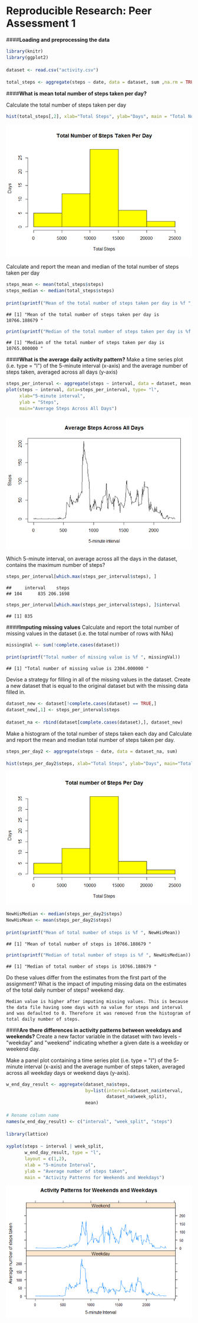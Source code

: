 # Reproducible Research: Peer Assessment 1
####**Loading and preprocessing the data**


```r
library(knitr)
library(ggplot2)

dataset <- read.csv("activity.csv")

total_steps <- aggregate(steps ~ date, data = dataset, sum ,na.rm = TRUE)
```

####**What is mean total number of steps taken per day?**

Calculate the total number of steps taken per day

```r
hist(total_steps[,2], xlab="Total Steps", ylab="Days", main = "Total Number of Steps Taken Per Day" ,col="yellow " )
```

![](PA1_template_files/figure-html/unnamed-chunk-2-1.png) 

Calculate and report the mean and median of the total number of steps taken per day

```r
steps_mean <- mean(total_steps$steps)
steps_median <- median(total_steps$steps)

print(sprintf("Mean of the total number of steps taken per day is %f ", steps_mean))
```

```
## [1] "Mean of the total number of steps taken per day is 10766.188679 "
```

```r
print(sprintf("Median of the total number of steps taken per day is %f ", steps_median))
```

```
## [1] "Median of the total number of steps taken per day is 10765.000000 "
```

####**What is the average daily activity pattern?**
Make a time series plot (i.e. type = "l") of the 5-minute interval (x-axis) and the average number of steps taken, averaged across all days (y-axis)

```r
steps_per_interval <- aggregate(steps ~ interval, data = dataset, mean, na.rm = TRUE)
plot(steps ~ interval, data=steps_per_interval, type= "l",
     xlab="5-minute interval",
     ylab = "Steps",
     main="Average Steps Across All Days")
```

![](PA1_template_files/figure-html/unnamed-chunk-4-1.png) 

Which 5-minute interval, on average across all the days in the dataset, contains the maximum number of steps?

```r
steps_per_interval[which.max(steps_per_interval$steps), ]
```

```
##     interval    steps
## 104      835 206.1698
```

```r
steps_per_interval[which.max(steps_per_interval$steps), ]$interval
```

```
## [1] 835
```

####**Imputing missing values**
Calculate and report the total number of missing values in the dataset (i.e. the total number of rows with NAs)

```r
missingVal <- sum(!complete.cases(dataset))

print(sprintf("Total number of missing value is %f ", missingVal))
```

```
## [1] "Total number of missing value is 2304.000000 "
```

Devise a strategy for filling in all of the missing values in the dataset.
Create a new dataset that is equal to the original dataset but with the missing data filled in.

```r
dataset_new <- dataset[!complete.cases(dataset) == TRUE,]
dataset_new[,1] <- steps_per_interval$steps

dataset_na <- rbind(dataset[complete.cases(dataset),], dataset_new)
```

Make a histogram of the total number of steps taken each day and Calculate and report the mean and median total number of steps taken per day.


```r
steps_per_day2 <- aggregate(steps ~ date, data = dataset_na, sum)

hist(steps_per_day2$steps, xlab="Total Steps", ylab="Days", main="Total number of Steps Per Day", col="yellow")
```

![](PA1_template_files/figure-html/unnamed-chunk-8-1.png) 

```r
NewHisMedian <- median(steps_per_day2$steps)
NewHisMean <- mean(steps_per_day2$steps)

print(sprintf("Mean of total number of steps is %f ", NewHisMean))
```

```
## [1] "Mean of total number of steps is 10766.188679 "
```

```r
print(sprintf("Median of total number of steps is %f ", NewHisMedian))
```

```
## [1] "Median of total number of steps is 10766.188679 "
```

Do these values differ from the estimates from the first part of the assignment? What is the impact of imputing missing data on the estimates of the total daily number of steps?
  weekend day.

    Median value is higher after imputing missing values. This is because the data file having some days with na value for steps and interval and was defaulted to 0. Therefore it was removed from the histogram of total daily number of steps.


####**Are there differences in activity patterns between weekdays and weekends?**
Create a new factor variable in the dataset with two levels - "weekday" and "weekend" indicating whether a given date is a weekday or weekend day.


Make a panel plot containing a time series plot (i.e. type = "l") of the 5-minute interval (x-axis) and the average number of steps taken, averaged across all weekday days or weekend days (y-axis). 

```r
w_end_day_result <- aggregate(dataset_na$steps, 
                              by=list(interval=dataset_na$interval, 
                                      dataset_na$week_split), 
                              mean)

# Rename column name
names(w_end_day_result) <- c("interval", "week_split", "steps")

library(lattice)

xyplot(steps ~ interval | week_split, 
       w_end_day_result, type = "l", 
       layout = c(1,2), 
       xlab = "5-minute Interval", 
       ylab = "Average number of steps taken", 
       main = "Activity Patterns for Weekends and Weekdays")
```

![](PA1_template_files/figure-html/unnamed-chunk-10-1.png) 
